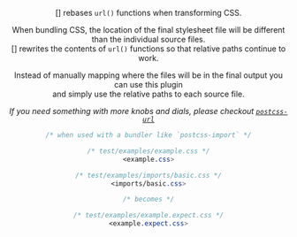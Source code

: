 <!-- Available Variables: -->
<!-- <humanReadableName> PostCSS Your Plugin -->
<!-- <exportName> postcssYourPlugin -->
<!-- <packageName> @csstools/postcss-your-plugin -->
<!-- <packageVersion> 1.0.0 -->
<!-- <packagePath> plugins/postcss-your-plugin -->
<!-- <cssdbId> your-feature -->
<!-- <specUrl> https://www.w3.org/TR/css-color-4/#funcdef-color -->
<!-- <example.css> file contents for examples/example.css -->
<!-- <header> -->
<!-- <usage> usage instructions -->
<!-- <envSupport> -->
<!-- <corsWarning> -->
<!-- <linkList> -->
<!-- <parallelBuildsNotice> -->
<!-- to generate : npm run docs -->

<header>

[<humanReadableName>] rebases `url()` functions when transforming CSS.

When bundling CSS, the location of the final stylesheet file will be different than the individual source files.  
[<humanReadableName>] rewrites the contents of `url()` functions so that relative paths continue to work.

Instead of manually mapping where the files will be in the final output you can use this plugin  
and simply use the relative paths to each source file.

_If you need something with more knobs and dials, please checkout [`postcss-url`](https://www.npmjs.com/package/postcss-url)_

```css
/* when used with a bundler like `postcss-import` */

/* test/examples/example.css */
<example.css>

/* test/examples/imports/basic.css */
<imports/basic.css>

/* becomes */

/* test/examples/example.expect.css */
<example.expect.css>
```

<usage>

<envSupport>

<linkList>
